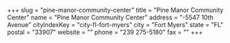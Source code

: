 +++
slug = "pine-manor-community-center"
title = "Pine Manor Community Center"
name = "Pine Manor Community Center"
address = "-5547 10th Avenue"
cityIndexKey = "city-fl-fort-myers"
city = "Fort Myers"
state = "FL"
postal = "33907"
website = ""
phone = "239 275-5180"
fax = ""
+++
